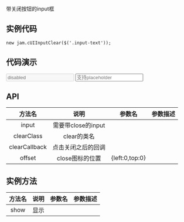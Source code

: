 <link rel="stylesheet" href="/style/jam.css">
<script src="/dist/jquery.min.js"></script>
<script src="/dist/require.min.js"></script>
<script src="/dist/underscore.js"></script>
<script src="/dist/mustache.js"></script>
<script src="/dist/jam.js"></script>
<style>
    .clear-input-box input[type="text"] {
        background-color: transparent;
        box-shadow: none;
    }
</style>
带关闭按钮的input框

## 实例代码
    new jam.cUIInputClear($('.input-text'));

## 代码演示
<input disabled class="input-text" type="text" placeholder="disabled">
<input class="input-text" type="text" placeholder="支持placeholder">
<script>
    new jam.cUIInputClear($('.input-text'));
</script>

## API
| 方法名 | 说明 |  参数名 | 参数描述 |
| :------: | :------: | :------: | :------: |
| input| 需要带close的input |  | |
| clearClass| clear的类名 |  | |
| clearCallback| 点击关闭之后的回调 |  | |
| offset| close图标的位置 | {left:0,top:0} | |

## 实例方法

| 方法名 | 说明 |  参数名 | 参数描述 |
| :------: | :------: | :------: | :------: |
| show | 显示  |  |  | 